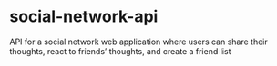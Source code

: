 # social-network-api

API for a social network web application where users can share their thoughts, react to friends’ thoughts, and create a friend list